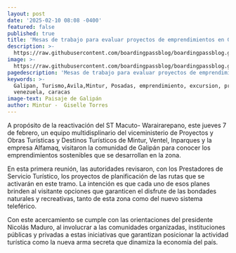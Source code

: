 ```yaml
---
layout: post
date: '2025-02-10 08:08 -0400'
featured: false
published: true
title: 'Mesas de trabajo para evaluar proyectos de emprendimientos en Galipán '
description: >-
  https://raw.githubusercontent.com/boardingpassblog/boardingpassblog.github.io/refs/heads/main/assets/images/Galipan.jpg
image: >-
  https://raw.githubusercontent.com/boardingpassblog/boardingpassblog.github.io/refs/heads/main/assets/images/Galipan.jpg
pagedescription: 'Mesas de trabajo para evaluar proyectos de emprendimientos en Galipán '
keywords: >-
  Galipan, Turismo,Avila,Mintur, Posadas, emprendimiento, excursion, proyectos,
  venezuela, caracas
image-text: Paisaje de Galipán
author: Mintur -  Giselle Torres
---
```

A propósito de la reactivación del ST Macuto- Warairarepano, este jueves 7 de febrero, un equipo multidisplinario del viceministerio de Proyectos y Obras Turísticas y Destinos Turísticos de Mintur, Ventel, Inparques y la empresa  Alfamaq, visitaron la comunidad de Galipán para conocer los emprendimientos sostenibles que se desarrollan en la zona.

En esta primera reunión, las autoridades revisaron, con los Prestadores de Servicio Turístico, los proyectos de planificación de las rutas que se activarán en este tramo. La intención es que cada uno de esos planes brinden al visitante opciones que garanticen el disfrute de las bondades naturales y recreativas, tanto de esta zona como del nuevo sistema teleférico.

Con este acercamiento se cumple con las orientaciones del presidente Nicolás Maduro, al involucrar a las comunidades organizadas, instituciones públicas y privadas a estas iniciativas que garantizan posicionar la actividad turística como la nueva arma secreta que dinamiza la economía del país.